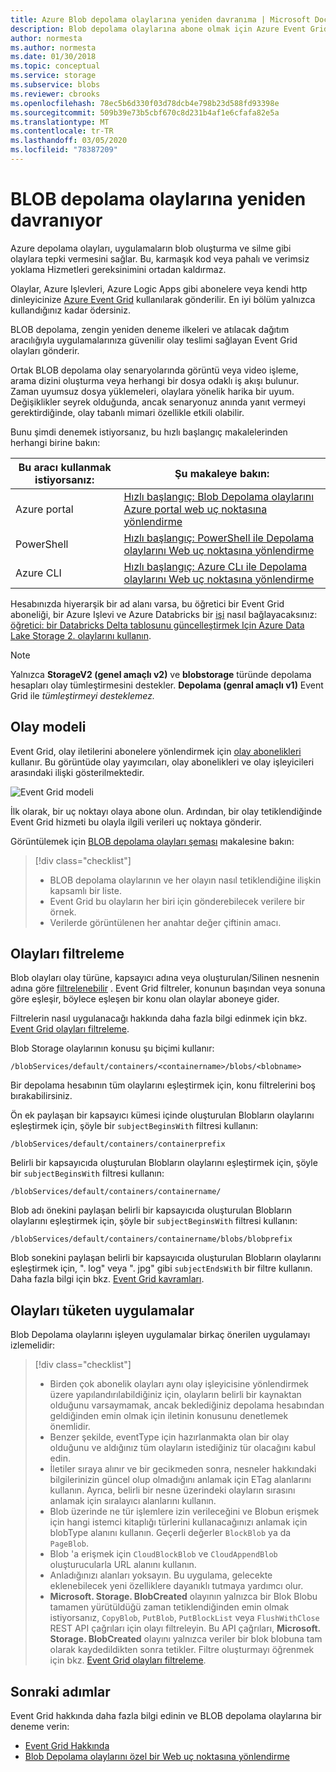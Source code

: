```yaml
---
title: Azure Blob depolama olaylarına yeniden davranıma | Microsoft Docs
description: Blob depolama olaylarına abone olmak için Azure Event Grid’i kullanın.
author: normesta
ms.author: normesta
ms.date: 01/30/2018
ms.topic: conceptual
ms.service: storage
ms.subservice: blobs
ms.reviewer: cbrooks
ms.openlocfilehash: 78ec5b6d330f03d78dcb4e798b23d588fd93398e
ms.sourcegitcommit: 509b39e73b5cbf670c8d231b4af1e6cfafa82e5a
ms.translationtype: MT
ms.contentlocale: tr-TR
ms.lasthandoff: 03/05/2020
ms.locfileid: "78387209"
---
```

# <a name="reacting-to-blob-storage-events"></a>BLOB depolama olaylarına yeniden davranıyor

Azure depolama olayları, uygulamaların blob oluşturma ve silme gibi olaylara tepki vermesini sağlar. Bu, karmaşık kod veya pahalı ve verimsiz yoklama Hizmetleri gereksinimini ortadan kaldırmaz.

Olaylar, Azure Işlevleri, Azure Logic Apps gibi abonelere veya kendi http dinleyicinize [Azure Event Grid](https://azure.microsoft.com/services/event-grid/) kullanılarak gönderilir. En iyi bölüm yalnızca kullandığınız kadar ödersiniz.

BLOB depolama, zengin yeniden deneme ilkeleri ve atılacak dağıtım aracılığıyla uygulamalarınıza güvenilir olay teslimi sağlayan Event Grid olayları gönderir.

Ortak BLOB depolama olay senaryolarında görüntü veya video işleme, arama dizini oluşturma veya herhangi bir dosya odaklı iş akışı bulunur. Zaman uyumsuz dosya yüklemeleri, olaylara yönelik harika bir uyum. Değişiklikler seyrek olduğunda, ancak senaryonuz anında yanıt vermeyi gerektirdiğinde, olay tabanlı mimari özellikle etkili olabilir.

Bunu şimdi denemek istiyorsanız, bu hızlı başlangıç makalelerinden herhangi birine bakın:

|Bu aracı kullanmak istiyorsanız:    |Şu makaleye bakın: |
|--|-|
|Azure portal    |[Hızlı başlangıç: Blob Depolama olaylarını Azure portal web uç noktasına yönlendirme](https://docs.microsoft.com/azure/event-grid/blob-event-quickstart-portal?toc=%2fazure%2fstorage%2fblobs%2ftoc.json)|
|PowerShell    |[Hızlı başlangıç: PowerShell ile Depolama olaylarını Web uç noktasına yönlendirme](https://docs.microsoft.com/azure/storage/blobs/storage-blob-event-quickstart-powershell?toc=%2fazure%2fstorage%2fblobs%2ftoc.json)|
|Azure CLI    |[Hızlı başlangıç: Azure CLı ile Depolama olaylarını Web uç noktasına yönlendirme](https://docs.microsoft.com/azure/storage/blobs/storage-blob-event-quickstart?toc=%2fazure%2fstorage%2fblobs%2ftoc.json)|

Hesabınızda hiyerarşik bir ad alanı varsa, bu öğretici bir Event Grid aboneliği, bir Azure Işlevi ve Azure Databricks bir [işi](https://docs.azuredatabricks.net/user-guide/jobs.html) nasıl bağlayacaksınız: [öğretici: bir Databricks Delta tablosunu güncelleştirmek Için Azure Data Lake Storage 2. olaylarını kullanın](data-lake-storage-events.md).

>[!NOTE]
> Yalnızca **StorageV2 (genel amaçlı v2)** ve **blobstorage** türünde depolama hesapları olay tümleştirmesini destekler. **Depolama (genral amaçlı v1)** Event Grid ile *tümleştirmeyi desteklemez.*

## <a name="the-event-model"></a>Olay modeli

Event Grid, olay iletilerini abonelere yönlendirmek için [olay abonelikleri](../../event-grid/concepts.md#event-subscriptions) kullanır. Bu görüntüde olay yayımcıları, olay abonelikleri ve olay işleyicileri arasındaki ilişki gösterilmektedir.

![Event Grid modeli](./media/storage-blob-event-overview/event-grid-functional-model.png)

İlk olarak, bir uç noktayı olaya abone olun. Ardından, bir olay tetiklendiğinde Event Grid hizmeti bu olayla ilgili verileri uç noktaya gönderir.

Görüntülemek için [BLOB depolama olayları şeması](../../event-grid/event-schema-blob-storage.md?toc=%2fazure%2fstorage%2fblobs%2ftoc.json) makalesine bakın:

> [!div class="checklist"]
> * BLOB depolama olaylarının ve her olayın nasıl tetiklendiğine ilişkin kapsamlı bir liste.
> * Event Grid bu olayların her biri için gönderebilecek verilere bir örnek.
> * Verilerde görüntülenen her anahtar değer çiftinin amacı.

## <a name="filtering-events"></a>Olayları filtreleme

Blob olayları olay türüne, kapsayıcı adına veya oluşturulan/Silinen nesnenin adına göre [filtrelenebilir](/cli/azure/eventgrid/event-subscription?view=azure-cli-latest) . Event Grid filtreler, konunun başından veya sonuna göre eşleşir, böylece eşleşen bir konu olan olaylar aboneye gider.

Filtrelerin nasıl uygulanacağı hakkında daha fazla bilgi edinmek için bkz. [Event Grid olayları filtreleme](https://docs.microsoft.com/azure/event-grid/how-to-filter-events).

Blob Storage olaylarının konusu şu biçimi kullanır:

```
/blobServices/default/containers/<containername>/blobs/<blobname>
```

Bir depolama hesabının tüm olaylarını eşleştirmek için, konu filtrelerini boş bırakabilirsiniz.

Ön ek paylaşan bir kapsayıcı kümesi içinde oluşturulan Blobların olaylarını eşleştirmek için, şöyle bir `subjectBeginsWith` filtresi kullanın:

```
/blobServices/default/containers/containerprefix
```

Belirli bir kapsayıcıda oluşturulan Blobların olaylarını eşleştirmek için, şöyle bir `subjectBeginsWith` filtresi kullanın:

```
/blobServices/default/containers/containername/
```

Blob adı önekini paylaşan belirli bir kapsayıcıda oluşturulan Blobların olaylarını eşleştirmek için, şöyle bir `subjectBeginsWith` filtresi kullanın:

```
/blobServices/default/containers/containername/blobs/blobprefix
```

Blob sonekini paylaşan belirli bir kapsayıcıda oluşturulan Blobların olaylarını eşleştirmek için, ". log" veya ". jpg" gibi `subjectEndsWith` bir filtre kullanın. Daha fazla bilgi için bkz. [Event Grid kavramları](../../event-grid/concepts.md#event-subscriptions).

## <a name="practices-for-consuming-events"></a>Olayları tüketen uygulamalar

Blob Depolama olaylarını işleyen uygulamalar birkaç önerilen uygulamayı izlemelidir:
> [!div class="checklist"]
> * Birden çok abonelik olayları aynı olay işleyicisine yönlendirmek üzere yapılandırılabildiğiniz için, olayların belirli bir kaynaktan olduğunu varsaymamak, ancak beklediğiniz depolama hesabından geldiğinden emin olmak için iletinin konusunu denetlemek önemlidir.
> * Benzer şekilde, eventType için hazırlanmakta olan bir olay olduğunu ve aldığınız tüm olayların istediğiniz tür olacağını kabul edin.
> * İletiler sıraya alınır ve bir gecikmeden sonra, nesneler hakkındaki bilgilerinizin güncel olup olmadığını anlamak için ETag alanlarını kullanın.  Ayrıca, belirli bir nesne üzerindeki olayların sırasını anlamak için sıralayıcı alanlarını kullanın.
> * Blob üzerinde ne tür işlemlere izin verileceğini ve Blobun erişmek için hangi istemci kitaplığı türlerini kullanacağınızı anlamak için blobType alanını kullanın. Geçerli değerler `BlockBlob` ya da `PageBlob`. 
> * Blob 'a erişmek için `CloudBlockBlob` ve `CloudAppendBlob` oluşturucularla URL alanını kullanın.
> * Anladığınızı alanları yoksayın. Bu uygulama, gelecekte eklenebilecek yeni özelliklere dayanıklı tutmaya yardımcı olur.
> * **Microsoft. Storage. BlobCreated** olayının yalnızca bir Blok Blobu tamamen yürütüldüğü zaman tetiklendiğinden emin olmak istiyorsanız, `CopyBlob`, `PutBlob`, `PutBlockList` veya `FlushWithClose` REST API çağrıları için olayı filtreleyin. Bu API çağrıları, **Microsoft. Storage. BlobCreated** olayını yalnızca veriler bir blok blobuna tam olarak kaydedildikten sonra tetikler. Filtre oluşturmayı öğrenmek için bkz. [Event Grid olayları filtreleme](https://docs.microsoft.com/azure/event-grid/how-to-filter-events).


## <a name="next-steps"></a>Sonraki adımlar

Event Grid hakkında daha fazla bilgi edinin ve BLOB depolama olaylarına bir deneme verin:

- [Event Grid Hakkında](../../event-grid/overview.md)
- [Blob Depolama olaylarını özel bir Web uç noktasına yönlendirme](storage-blob-event-quickstart.md)
